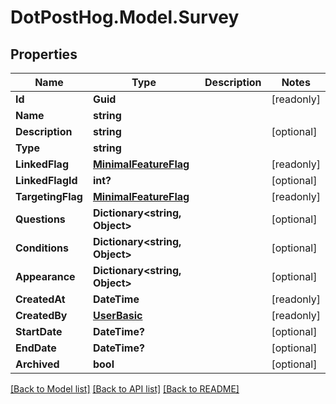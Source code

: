 # DotPostHog.Model.Survey

## Properties

Name | Type | Description | Notes
------------ | ------------- | ------------- | -------------
**Id** | **Guid** |  | [readonly] 
**Name** | **string** |  | 
**Description** | **string** |  | [optional] 
**Type** | **string** |  | 
**LinkedFlag** | [**MinimalFeatureFlag**](MinimalFeatureFlag.md) |  | [readonly] 
**LinkedFlagId** | **int?** |  | [optional] 
**TargetingFlag** | [**MinimalFeatureFlag**](MinimalFeatureFlag.md) |  | [readonly] 
**Questions** | **Dictionary&lt;string, Object&gt;** |  | [optional] 
**Conditions** | **Dictionary&lt;string, Object&gt;** |  | [optional] 
**Appearance** | **Dictionary&lt;string, Object&gt;** |  | [optional] 
**CreatedAt** | **DateTime** |  | [readonly] 
**CreatedBy** | [**UserBasic**](UserBasic.md) |  | [readonly] 
**StartDate** | **DateTime?** |  | [optional] 
**EndDate** | **DateTime?** |  | [optional] 
**Archived** | **bool** |  | [optional] 

[[Back to Model list]](../README.md#documentation-for-models) [[Back to API list]](../README.md#documentation-for-api-endpoints) [[Back to README]](../README.md)

